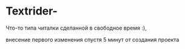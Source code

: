 # Textrider-
Что-то типа читалки сделанной в свободное время :),

внесение первого изменения спустя 5 минут от создания проекта
